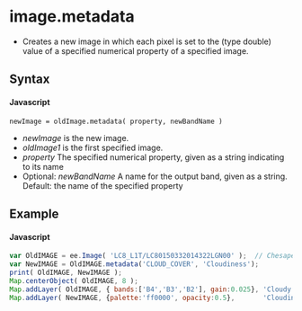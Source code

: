 # image.metadata
- Creates a new image in which each pixel is set to the (type double) value of a specified numerical property of a specified image.

## Syntax

#### Javascript
```
newImage = oldImage.metadata( property, newBandName )
```

- *newImage* is the new image.
- *oldImage1* is the first specified image.
- *property* The specified numerical property, given as a string indicating to its name
- Optional: *newBandName* A name for the output band, given as a string. Default: the name of the specified property


## Example

#### Javascript
```javascript
var OldIMAGE = ee.Image( 'LC8_L1T/LC80150332014322LGN00' );  // Chesapeake Image
var NewIMAGE = OldIMAGE.metadata('CLOUD_COVER', 'Cloudiness');
print( OldIMAGE, NewIMAGE );  
Map.centerObject( OldIMAGE, 8 );
Map.addLayer( OldIMAGE, { bands:['B4','B3','B2'], gain:0.025}, 'Cloudy Scene'     );
Map.addLayer( NewIMAGE, {palette:'ff0000', opacity:0.5},       'Cloudiness Value' );
```
